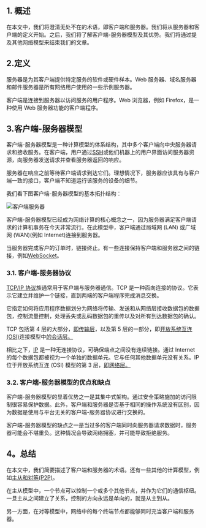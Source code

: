 ## 1. 概述

在本文中，我们将澄清无处不在的术语，即客户端和服务器。我们将从服务器和客户端的定义开始。之后，我们将了解客户端-服务器模型及其优势。我们将通过提及其他网络模型来结束我们的文章。

## 2.定义

服务器是为其客户端提供特定服务的软件或硬件样本。Web 服务器、域名服务器和邮件服务器是所有网络用户使用的一些示例服务器。

客户端是连接到服务器以访问服务的用户程序。Web 浏览器，例如 Firefox，是一种使用 Web 服务器功能的客户端程序。

## 3.客户端-服务器模型

客户端-服务器模型是一种计算模型的体系结构，其中多个客户端向中央服务器请求和接收服务。在客户端，用户通过[SSH](https://www.baeldung.com/cs/ssh-intro)或他们机器上的用户界面访问服务器资源，向服务器发送请求并查看服务器返回的响应。

服务器在响应之前等待客户端请求到达它们。理想情况下，服务器应该具有与客户端一致的接口，客户端不知道运行该服务的设备的细节。

我们看下图客户端-服务器模型的基本拓扑结构：

![客户端服务器](https://www.baeldung.com/wp-content/uploads/sites/4/2021/04/client_server.png)

客户端-服务器模型已经成为网络计算的核心概念之一，因为服务器满足客户端请求的计算机事务在今天非常流行。在此模型中，客户端通过局域网 (LAN) 或广域网 (WAN)(例如 Internet)连接到服务器。

当服务器完成客户的订单时，链接终止。有一些连接保持客户端和服务器之间的链接，例如[WebSocket](https://www.baeldung.com/java-websockets)。

### 3.1. 客户端-服务器协议

[TCP/IP 协议](https://www.baeldung.com/cs/udp-vs-tcp)族通常用于客户端与服务器通信。TCP 是一种面向连接的协议。它表示它建立并维护一个链接，直到两端的客户端程序完成消息交换。

它指定如何将应用程序数据划分为网络将传输、发送和从网络层接收数据包的数据包，控制流量控制，处理丢失或乱码数据包的重传以及对所有到达数据包的确认。

TCP 包括第 4 层的大部分，[即传输层](https://www.baeldung.com/cs/osi-model#transport-layer)，以及第 5 层的一部分，即[开放系统互连 (OSI)](https://www.baeldung.com/cs/osi-model)连接模型中[的会话层。](https://www.baeldung.com/cs/osi-model#session-layer)

相比之下，[IP](https://www.baeldung.com/cs/popular-network-protocols) 是一种无连接协议，可确保端点之间没有连续链接。通过 Internet 的每个数据包都被视为一个单独的数据单元。它与任何其他数据单元没有关系。IP 位于开放系统互连 (OSI) 模型的第 3 层，[即网络层。](https://www.baeldung.com/cs/osi-model#network-layer)

### 3.2. 客户端-服务器模型的优点和缺点

客户端-服务器模型的显着优势之一是其集中式架构。通过安全策略施加的访问限制很容易保护数据。此外，客户端和服务器是否基于相同的操作系统没有区别，因为数据是使用与平台无关的客户端-服务器协议进行交换的。

客户端-服务器模型的缺点之一是当过多的客户端同时向服务器请求数据时，服务器可能会不堪重负。这种情况会导致网络拥塞，并可能导致拒绝服务。

## 4。总结

在本文中，我们简要描述了客户端和服务器的术语。还有一些其他的计算模型，例如[主从和对等(P2P)](https://www.baeldung.com/cs/distributed-systems-guide#1-distributed-system-architecture)。

在主从模型中，一个节点可以控制一个或多个其他节点，并作为它们的通信枢纽。一旦主从之间建立了关系，控制的方向永远是单向的，就是从主到从。

另一方面，在对等模型中，网络中的每个终端节点都能够同时充当客户端和服务器。